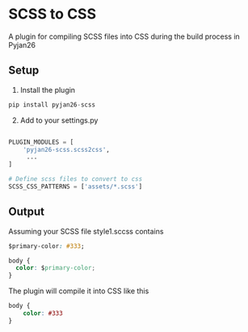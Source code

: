 # SCSS to CSS

A plugin for compiling SCSS files into CSS during the build process in Pyjan26

## Setup

1. Install the plugin
```python
pip install pyjan26-scss
```

2. Add to your settings.py

```python

PLUGIN_MODULES = [
    'pyjan26-scss.scss2css',
     ...
]

# Define scss files to convert to css
SCSS_CSS_PATTERNS = ['assets/*.scss']
```

## Output

Assuming your SCSS file style1.sccss contains
```css
$primary-color: #333;

body {
  color: $primary-color;
}
```

The plugin will compile it into CSS like this
```css
body {
	color: #333
}



